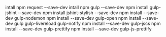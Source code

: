 intall npm request --save-dev
intall npm gulp --save-dev
npm install gulp-jshint --save-dev
npm install jshint-stylish --save-dev
npm install --save-dev gulp-nodemon
npm install --save-dev gulp-open
npm install --save-dev gulp gulp-livereload gulp-notify
npm install --save-dev gulp-jscs
npm install --save-dev gulp-prettify
npm install --save-dev gulp-js-prettify